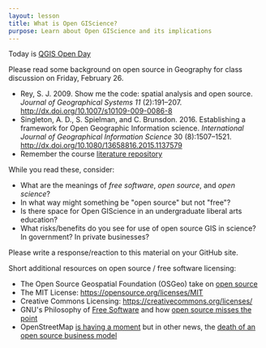 ```yaml
---
layout: lesson
title: What is Open GIScience?
purpose: Learn about Open GIScience and its implications
---
```


Today is [QGIS Open Day](https://github.com/qgis/QGIS/wiki/QHF-February-2021)

Please read some background on open source in Geography for class discussion on Friday, February 26.

- Rey, S. J. 2009. Show me the code: spatial analysis and open source. *Journal of Geographical Systems 11* (2):191–207. http://dx.doi.org/10.1007/s10109-009-0086-8
- Singleton, A. D., S. Spielman, and C. Brunsdon. 2016. Establishing a framework for Open Geographic Information science. *International Journal of Geographical Information Science* 30 (8):1507–1521. http://dx.doi.org/10.1080/13658816.2015.1137579
- Remember the course [literature repository](https://github.com/GIS4DEV/literature)

While you read these, consider:
- What are the meanings of *free software*, *open source*, and *open science*?
- In what way might something be "open source" but not "free"?
- Is there space for Open GIScience in an undergraduate liberal arts education?
- What risks/benefits do you see for use of open source GIS in science? In government? In private businesses?

Please write a response/reaction to this material on your GitHub site.

Short additional resources on open source / free software licensing:
- The Open Source Geospatial Foundation (OSGeo) take on [open source](https://www.osgeo.org/about/what-is-open-source/)
- The MIT License: https://opensource.org/licenses/MIT 
- Creative Commons Licensing: https://creativecommons.org/licenses/
- GNU's Philosophy of [Free Software](https://www.gnu.org/philosophy/free-sw.en.html) and how [open source misses the point](https://www.gnu.org/philosophy/open-source-misses-the-point.html)
- OpenStreetMap [is having a moment](https://joemorrison.medium.com/openstreetmap-is-having-a-moment-dcc7eef1bb01) but in other news, the [death of an open source business model](https://joemorrison.medium.com/death-of-an-open-source-business-model-62bc227a7e9b)

